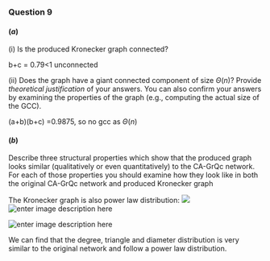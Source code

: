 ### Question 9
#### ($a$)
(i) Is the produced Kronecker graph connected? 

b+c = 0.79<1 unconnected

(ii) Does the graph have a giant connected component of size $\Theta(n)$? Provide _theoretical justification_ of your answers. You can also confirm your answers by examining the properties of the graph (e.g., computing the actual size of the GCC).

(a+b)(b+c) =0.9875, so no gcc as $\Theta(n)$

#### ($b$)
Describe three structural properties which show that the produced graph looks similar (qualitatively or even quantitatively) to the CA-GrQc network. For each of those properties you should examine how they look like in both the original CA-GrQc network and produced Kronecker graph

The Kronecker graph is also power law distribution:
![](https://lh3.googleusercontent.com/9zAXhuN9qp701mKyrZRugC_5X1NTrhcFPCVYQ17f_ch_gCnLNn2foO3DTrHxXXid9wmWteJz8B8UoQ)
![enter image description here](https://lh3.googleusercontent.com/ZCWRwAP4enXMAFXKjgcGSLS3c_dW1tyZYe93Pmby7m9WIO2-wGA5-avttb09LZkkBniqc7g8FsiUhw)

![enter image description here](https://lh3.googleusercontent.com/OIxHqRXVVF-7sj630Jf4nHtFt2VnS5tZAj9O5qGFhJvLTr_TANW20SvJN8XTedqxvPsBGsB6yOR2XA)

We can find that the degree, triangle and diameter distribution is very similar to the original network and follow a power law distribution.

    

<!--stackedit_data:
eyJoaXN0b3J5IjpbMTk5OTU2MjQxMV19
-->